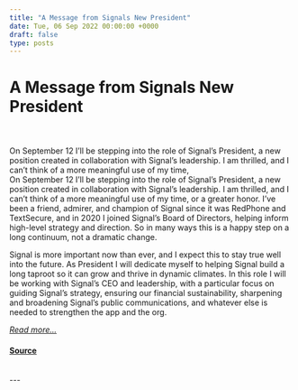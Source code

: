 ```yaml
---
title: "A Message from Signals New President"
date: Tue, 06 Sep 2022 00:00:00 +0000
draft: false
type: posts
---
```

# A Message from Signals New President

<br/>

<br/>
 On September 12 I’ll be stepping into the role of Signal’s President, a new position created in collaboration with Signal’s leadership. I am thrilled, and I can’t think of a more meaningful use of my time,
<br/>
On September 12 I’ll be stepping into the role of Signal’s President, a new position created in collaboration with Signal’s leadership. I am thrilled, and I can’t think of a more meaningful use of my time, or a greater honor. I’ve been a friend, admirer, and champion of Signal since it was RedPhone and TextSecure, and in 2020 I joined Signal’s Board of Directors, helping inform high-level strategy and direction. So in many ways this is a happy step on a long continuum, not a dramatic change.

Signal is more important now than ever, and I expect this to stay true well into the future. As President I will dedicate myself to helping Signal build a long taproot so it can grow and thrive in dynamic climates. In this role I will be working with Signal’s CEO and leadership, with a particular focus on guiding Signal’s strategy, ensuring our financial sustainability, sharpening and broadening Signal’s public communications, and whatever else is needed to strengthen the app and the org.

[_Read more..._](https://signal.org/blog/announcing-signal-president/)

#### [Source](https://signal.org/blog/announcing-signal-president/)

<br/>
---
